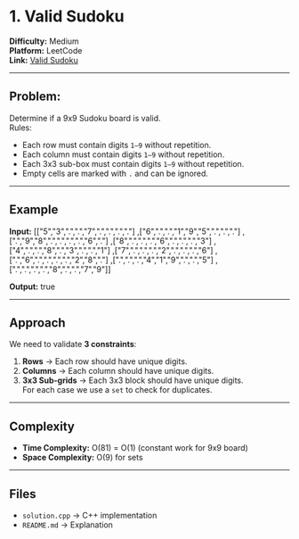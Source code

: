 # 1. Valid Sudoku

**Difficulty:** Medium  
**Platform:** LeetCode  
**Link:** [Valid Sudoku](https://leetcode.com/problems/valid-sudoku/)  

---

## Problem:
Determine if a 9x9 Sudoku board is valid.  
Rules:
- Each row must contain digits `1–9` without repetition.
- Each column must contain digits `1–9` without repetition.
- Each 3x3 sub-box must contain digits `1–9` without repetition.
- Empty cells are marked with `.` and can be ignored.

---

## Example
**Input:**
[["5","3",".",".","7",".",".",".","."]
,["6",".",".","1","9","5",".",".","."]
,[".","9","8",".",".",".",".","6","."]
,["8",".",".",".","6",".",".",".","3"]
,["4",".",".","8",".","3",".",".","1"]
,["7",".",".",".","2",".",".",".","6"]
,[".","6",".",".",".",".","2","8","."]
,[".",".",".","4","1","9",".",".","5"]
,[".",".",".",".","8",".",".","7","9"]]

**Output:**
true

---

## Approach
We need to validate **3 constraints**:
1. **Rows** → Each row should have unique digits.  
2. **Columns** → Each column should have unique digits.  
3. **3x3 Sub-grids** → Each 3x3 block should have unique digits.  
For each case we use a `set` to check for duplicates.

---

## Complexity
- **Time Complexity:** O(81) = O(1) (constant work for 9x9 board)  
- **Space Complexity:** O(9) for sets  

---

## Files
- `solution.cpp` → C++ implementation  
- `README.md` → Explanation
